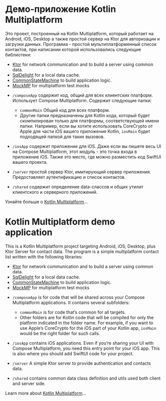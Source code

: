 # Демо-приложение Kotlin Multiplatform

Это проект, построенный на Kotlin Multiplatform, который работает на Android, iOS, Desktop а также
простой сервер на Ktor для авторизации и загрузки данных.
Программа - простой мультиплатформенный список контактов, при написании которой использовались следующие 
библиотеки:

- [Ktor](https://github.com/ktorio/ktor) for network communication and to build a server using common data.
- [SqlDelight](https://github.com/cashapp/sqldelight) for a local data cache.
- [CommonStateMachine](https://github.com/motorro/CommonStateMachine) to build application logic.
- [MockMP](https://github.com/kosi-libs/MocKMP) for multiplatform test mocks

* `/composeApp` содержит код, общий для всех клиентских платформ. Использует Compose Multiplatform.
  Содержит следующие папки:
  - `commonMain` Общий код для всех платформ.
  - Другие папки предназначены для Kotlin кода, который будет скомпилирован только для платформы, соответствующей имени папки.
    Например, если вы хотите использовать CoreCrypto от Apple для части iOS вашего приложения Kotlin,
    `iosMain` будет подходящей папкой для таких вызовов.

* `/iosApp` содержит приложение для iOS. Даже если вы пишете весь UI на Compose Multiplatform,
  этот модуль - это точка входа в приложение iOS. Также это место, где можно разместить код SwiftUI вашего проекта.

* `/server` простой сервер Ktor, имитирующий сервер приложения. Предоставляет аутентификацию и список контактов.

* `/shared` содержит определение data-слассов и общих утилит клиентского и серверного приложений.


Узнайте больше о [Kotlin Multiplatform](https://www.jetbrains.com/help/kotlin-multiplatform-dev/get-started.html)…

# Kotlin Multiplatform demo application

This is a Kotlin Multiplatform project targeting Android, iOS, Desktop, plus Ktor Server for contact data.
The program is a simple multiplatform contact list written with the following libraries:

- [Ktor](https://github.com/ktorio/ktor) for network communication and to build a server using common data.
- [SqlDelight](https://github.com/cashapp/sqldelight) for a local data cache.
- [CommonStateMachine](https://github.com/motorro/CommonStateMachine) to build application logic.
- [MockMP](https://github.com/kosi-libs/MocKMP) for multiplatform test mocks

* `/composeApp` is for code that will be shared across your Compose Multiplatform applications.
  It contains several subfolders:
  - `commonMain` is for code that’s common for all targets.
  - Other folders are for Kotlin code that will be compiled for only the platform indicated in the folder name.
    For example, if you want to use Apple’s CoreCrypto for the iOS part of your Kotlin app,
    `iosMain` would be the right folder for such calls.

* `/iosApp` contains iOS applications. Even if you’re sharing your UI with Compose Multiplatform, 
  you need this entry point for your iOS app. This is also where you should add SwiftUI code for your project.

* `/server` A simple Ktor server to provide authentication and contacts data.

* `/shared` contains common data class definition and utils used both client and server side.


Learn more about [Kotlin Multiplatform](https://www.jetbrains.com/help/kotlin-multiplatform-dev/get-started.html)…